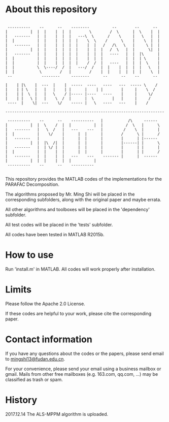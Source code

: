 # About this repository
<pre><code>
 ----------    --      --    --------          --        --      --
|          |  |  |    |  |  |        \        /  \      |  \    |  |
|   -------   |  |    |  |  |   ---\  \      /    \     |   \   |  |
|  |          |  |    |  |  |  |    \  \    /      \    |    \  |  |
|   -------   |  |    |  |  |  |    |  |   /   /\   \   |     \ |  |
|          |  |  |    |  |  |  |    |  |  |   /  \   |  |      \|  |
|   -------   |  |    |  |  |  |    |  |  |   ----   |  |  |\      |
|  |          |  |    |  |  |  |    |  |  |          |  |  | \     |
|  |          |  |    |  |  |  |    /  /  |   ----   |  |  |  \    |
|  |          \  \----/  /  |   ---/  /   |  |    |  |  |  |   \   |
|  |           \        /   |        /    |  |    |  |  |  |    \  |
 --             --------     --------      --      --    --      --

|    | |\    |  ---  |    |  -----  ----   ----   ---  ----- \    /
|    | | \   |   |   |    | |      |    | |        |     |    \  /
|    | |  \  |   |   \    / |----- |----   ----    |     |     \/
|    | |   \ |   |    \  /  |      |  \        |   |     |     /
 ----  |    \|  ---    \/    ----- |   \   ----   ---    |    /

----------------------------------------------------------------------

 ----------    --      --    ----------   |           /\     ------
|          |  |  \    /  |  |          |  |          /  \   |      \
|   -------   |   \  /   |   ---    ---   |         /    \  |      |
|  |          |    \/    |      |  |      |        /      \ |      /
|   -------   |          |      |  |      |        |      | |------
|          |  |  |\  /|  |      |  |      |        |------| |      \
|   -------   |  | \/ |  |      |  |      |        |      | |      |
|  |          |  |    |  |      |  |      |        |      | |      /
|   -------   |  |    |  |   ---    ---    ------- |      |  ------
|          |  |  |    |  |  |          |  
 ----------    --      --    ----------   
 </code></pre>
 
This repository provides the MATLAB codes of the implementations for the PARAFAC Decomposition.

The algorithms proposed by Mr. Ming Shi will be placed in the corresponding subfolders, along with the original paper and maybe errata. 

All other algorithms and toolboxes will be placed in the 'dependency' subfolder. 

All test codes will be placed in the 'tests' subfolder.

All codes have been tested in MATLAB R2015b.

# How to use
Run 'install.m' in MATLAB. All codes will work properly after installation. 

# Limits
Please follow the Apache 2.0 License.

If these codes are helpful to your work, please cite the corresponding paper.

# Contact information
If you have any questions about the codes or the papers, please send email to mingshi13@fudan.edu.cn. 

For your convenience, please send your email using a business mailbox or gmail. Mails from other free mailboxes (e.g. 163.com, qq.com, ...) may be classified as trash or spam.

# History
2017.12.14 The ALS-MPPM algorithm is uploaded. 
